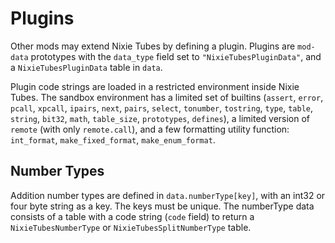 # Plugins

Other mods may extend Nixie Tubes by defining a plugin. Plugins are `mod-data` prototypes with the `data_type` field set to `"NixieTubesPluginData"`, and a `NixieTubesPluginData` table in `data`. 

Plugin code strings are loaded in a restricted environment inside Nixie Tubes. The sandbox environment has a limited set of builtins (`assert`, `error`, `pcall`, `xpcall`, `ipairs`, `next`, `pairs`, `select`, `tonumber`, `tostring`, `type`, `table`, `string`, `bit32`, `math`, `table_size`, `prototypes`, `defines`), a limited version of `remote` (with only `remote.call`), and a few formatting utility function: `int_format`, `make_fixed_format`, `make_enum_format`.

## Number Types

Addition number types are defined in `data.numberType[key]`, with an int32 or four byte string as a key. The keys must be unique. The numberType data consists of a table with a code string (`code` field) to return a `NixieTubesNumberType` or `NixieTubesSplitNumberType` table.